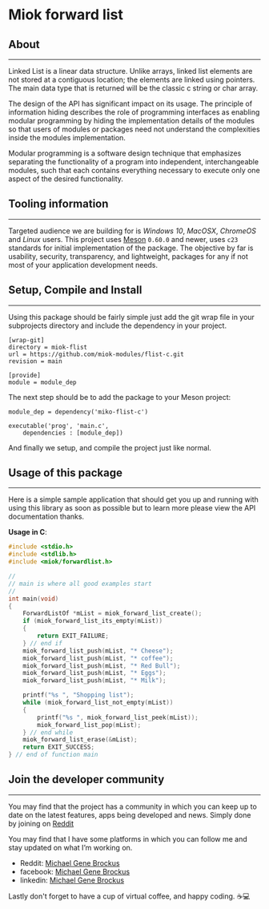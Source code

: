 # Miok forward list

## About

* * *

Linked List is a linear data structure. Unlike arrays, linked list elements
are not stored at a contiguous location; the elements are linked using pointers.
The main data type that is returned will be the classic c string or char array.

The design of the API has significant impact on its usage. The principle of
information hiding describes the role of programming interfaces as enabling
modular programming by hiding the implementation details of the modules so that
users of modules or packages need not understand the complexities inside the
modules implementation.

Modular programming is a software design technique that emphasizes separating
the functionality of a program into independent, interchangeable modules, such
that each contains everything necessary to execute only one aspect of the
desired functionality.

## Tooling information

* * *

Targeted audience we are building for is *Windows 10*, *MacOSX*, *ChromeOS*
and *Linux* users. This project uses [Meson](https://mesonbuild.com/) `0.60.0`
and newer, uses `c23` standards for initial implementation of the package. The
objective by far is usability, security, transparency, and lightweight, packages
for any if not most of your application development needs.

## Setup, Compile and Install

* * *

Using this package should be fairly simple just add the git wrap file
in your subprojects directory and include the dependency in your project.

```console
[wrap-git]
directory = miok-flist
url = https://github.com/miok-modules/flist-c.git
revision = main

[provide]
module = module_dep
```


The next step should be to add the package to your Meson project:

```meson
module_dep = dependency('miko-flist-c')

executable('prog', 'main.c',
    dependencies : [module_dep])

```

And finally we setup, and compile the project just like normal.

## Usage of this package

* * *

Here is a simple sample application that should get you up and
running with using this library as soon as possible but to learn
more please view the API documentation thanks.

**Usage in C**:

```c
#include <stdio.h>
#include <stdlib.h>
#include <miok/forwardlist.h>

//
// main is where all good examples start
//
int main(void)
{
    ForwardListOf *mList = miok_forward_list_create();
    if (miok_forward_list_its_empty(mList))
    {
        return EXIT_FAILURE;
    } // end if
    miok_forward_list_push(mList, "* Cheese");
    miok_forward_list_push(mList, "* coffee");
    miok_forward_list_push(mList, "* Red Bull");
    miok_forward_list_push(mList, "* Eggs");
    miok_forward_list_push(mList, "* Milk");

    printf("%s ", "Shopping list");
    while (miok_forward_list_not_empty(mList))
    {
        printf("%s ", miok_forward_list_peek(mList));
        miok_forward_list_pop(mList);
    } // end while
    miok_forward_list_erase(&mList);
    return EXIT_SUCCESS;
} // end of function main

```

## Join the developer community

* * *

You may find that the project has a community in which you
can keep up to date on the latest features, apps being developed and news. Simply done by
joining on [Reddit](https://www.reddit.com/r/miok/)

You may find that I have some platforms in which you can follow me and stay updated on what I’m working on.

- Reddit: [Michael Gene Brockus](https://www.reddit.com/u/Native_Oklatopian)
- facebook: [Michael Gene Brockus](https://michaelbrockus.medium.com/)
- linkedin: [Michael Gene Brockus](https://www.linkedin.com/in/michael-brockus)

Lastly don't forget to have a cup of virtual coffee, and happy coding. ☕💻
